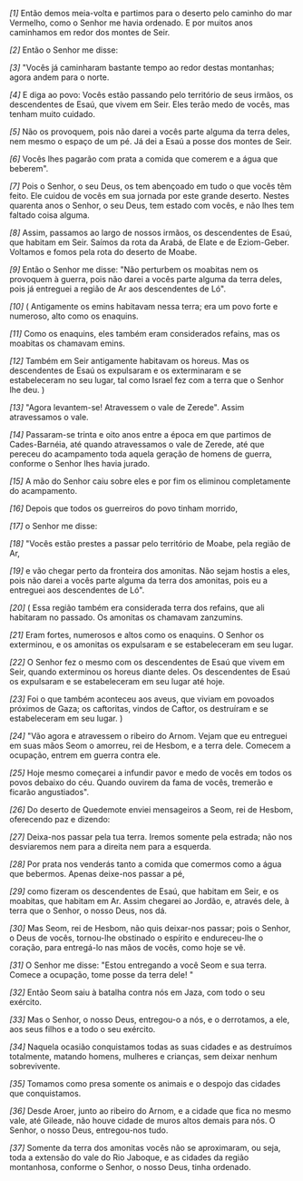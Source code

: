 *[1]* Então demos meia-volta e partimos para o deserto pelo caminho do mar Vermelho, como o Senhor me havia ordenado. E por muitos anos caminhamos em redor dos montes de Seir.

*[2]* Então o Senhor me disse:

*[3]* "Vocês já caminharam bastante tempo ao redor destas montanhas; agora andem para o norte.

*[4]* E diga ao povo: Vocês estão passando pelo território de seus irmãos, os descendentes de Esaú, que vivem em Seir. Eles terão medo de vocês, mas tenham muito cuidado.

*[5]* Não os provoquem, pois não darei a vocês parte alguma da terra deles, nem mesmo o espaço de um pé. Já dei a Esaú a posse dos montes de Seir.

*[6]* Vocês lhes pagarão com prata a comida que comerem e a água que beberem".

*[7]* Pois o Senhor, o seu Deus, os tem abençoado em tudo o que vocês têm feito. Ele cuidou de vocês em sua jornada por este grande deserto. Nestes quarenta anos o Senhor, o seu Deus, tem estado com vocês, e não lhes tem faltado coisa alguma.

*[8]* Assim, passamos ao largo de nossos irmãos, os descendentes de Esaú, que habitam em Seir. Saímos da rota da Arabá, de Elate e de Eziom-Geber. Voltamos e fomos pela rota do deserto de Moabe.

*[9]* Então o Senhor me disse: "Não perturbem os moabitas nem os provoquem à guerra, pois não darei a vocês parte alguma da terra deles, pois já entreguei a região de Ar aos descendentes de Ló".

*[10]* ( Antigamente os emins habitavam nessa terra; era um povo forte e numeroso, alto como os enaquins.

*[11]* Como os enaquins, eles também eram considerados refains, mas os moabitas os chamavam emins.

*[12]* Também em Seir antigamente habitavam os horeus. Mas os descendentes de Esaú os expulsaram e os exterminaram e se estabeleceram no seu lugar, tal como Israel fez com a terra que o Senhor lhe deu. )

*[13]* "Agora levantem-se! Atravessem o vale de Zerede". Assim atravessamos o vale.

*[14]* Passaram-se trinta e oito anos entre a época em que partimos de Cades-Barnéia, até quando atravessamos o vale de Zerede, até que pereceu do acampamento toda aquela geração de homens de guerra, conforme o Senhor lhes havia jurado.

*[15]* A mão do Senhor caiu sobre eles e por fim os eliminou completamente do acampamento.

*[16]* Depois que todos os guerreiros do povo tinham morrido,

*[17]* o Senhor me disse:

*[18]* "Vocês estão prestes a passar pelo território de Moabe, pela região de Ar,

*[19]* e vão chegar perto da fronteira dos amonitas. Não sejam hostis a eles, pois não darei a vocês parte alguma da terra dos amonitas, pois eu a entreguei aos descendentes de Ló".

*[20]* ( Essa região também era considerada terra dos refains, que ali habitaram no passado. Os amonitas os chamavam zanzumins.

*[21]* Eram fortes, numerosos e altos como os enaquins. O Senhor os exterminou, e os amonitas os expulsaram e se estabeleceram em seu lugar.

*[22]* O Senhor fez o mesmo com os descendentes de Esaú que vivem em Seir, quando exterminou os horeus diante deles. Os descendentes de Esaú os expulsaram e se estabeleceram em seu lugar até hoje.

*[23]* Foi o que também aconteceu aos aveus, que viviam em povoados próximos de Gaza; os caftoritas, vindos de Caftor, os destruíram e se estabeleceram em seu lugar. )

*[24]* "Vão agora e atravessem o ribeiro do Arnom. Vejam que eu entreguei em suas mãos Seom o amorreu, rei de Hesbom, e a terra dele. Comecem a ocupação, entrem em guerra contra ele.

*[25]* Hoje mesmo começarei a infundir pavor e medo de vocês em todos os povos debaixo do céu. Quando ouvirem da fama de vocês, tremerão e ficarão angustiados".

*[26]* Do deserto de Quedemote enviei mensageiros a Seom, rei de Hesbom, oferecendo paz e dizendo:

*[27]* Deixa-nos passar pela tua terra. Iremos somente pela estrada; não nos desviaremos nem para a direita nem para a esquerda.

*[28]* Por prata nos venderás tanto a comida que comermos como a água que bebermos. Apenas deixe-nos passar a pé,

*[29]* como fizeram os descendentes de Esaú, que habitam em Seir, e os moabitas, que habitam em Ar. Assim chegarei ao Jordão, e, através dele, à terra que o Senhor, o nosso Deus, nos dá.

*[30]* Mas Seom, rei de Hesbom, não quis deixar-nos passar; pois o Senhor, o Deus de vocês, tornou-lhe obstinado o espírito e endureceu-lhe o coração, para entregá-lo nas mãos de vocês, como hoje se vê.

*[31]* O Senhor me disse: "Estou entregando a você Seom e sua terra. Comece a ocupação, tome posse da terra dele! "

*[32]* Então Seom saiu à batalha contra nós em Jaza, com todo o seu exército.

*[33]* Mas o Senhor, o nosso Deus, entregou-o a nós, e o derrotamos, a ele, aos seus filhos e a todo o seu exército.

*[34]* Naquela ocasião conquistamos todas as suas cidades e as destruímos totalmente, matando homens, mulheres e crianças, sem deixar nenhum sobrevivente.

*[35]* Tomamos como presa somente os animais e o despojo das cidades que conquistamos.

*[36]* Desde Aroer, junto ao ribeiro do Arnom, e a cidade que fica no mesmo vale, até Gileade, não houve cidade de muros altos demais para nós. O Senhor, o nosso Deus, entregou-nos tudo.

*[37]* Somente da terra dos amonitas vocês não se aproximaram, ou seja, toda a extensão do vale do Rio Jaboque, e as cidades da região montanhosa, conforme o Senhor, o nosso Deus, tinha ordenado.

